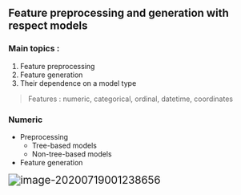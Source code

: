 ## Feature preprocessing and generation with respect models

### Main topics :

1. Feature preprocessing
2. Feature generation
3. Their dependence on a model type

> Features : numeric, categorical, ordinal, datetime, coordinates



### Numeric

- Preprocessing
  - Tree-based models
  - Non-tree-based models
- Feature generation

<img src="../../../upload/image-20200719001238656.png" alt="image-20200719001238656" style="zoom:150%;" />
